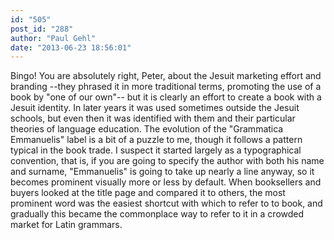 ```yaml
---
id: "505"
post_id: "288"
author: "Paul Gehl"
date: "2013-06-23 18:56:01"
---
```

Bingo! You are absolutely right, Peter, about the Jesuit marketing effort and branding --they phrased it in more traditional terms, promoting the use of a book by "one of our own"-- but it is clearly an effort to create a book with a Jesuit identity. In later years it was used sometimes outside the Jesuit schools, but even then it was identified with them and their particular theories of language education. The evolution of the "Grammatica Emmanuelis" label is a bit of a puzzle to me, though it follows a pattern typical in the book trade. I suspect it started largely as a typographical convention, that is, if you are going to specify the author with both his name and surname, "Emmanuelis" is going to take up nearly a line anyway, so it becomes prominent visually more or less by default. When booksellers and buyers looked at the title page and compared it to others, the most prominent word was the easiest shortcut with which to refer to to book, and gradually this became the commonplace way to refer to it in a crowded market for Latin grammars.
